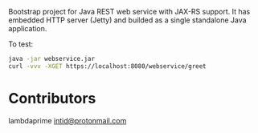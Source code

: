 Bootstrap project for Java REST web service with JAX-RS support.
It has embedded HTTP server (Jetty) and builded as a single standalone Java application.

To test:

``` bash
java -jar webservice.jar
curl -vvv -XGET https://localhost:8080/webservice/greet
```

# Contributors

lambdaprime <intid@protonmail.com>
